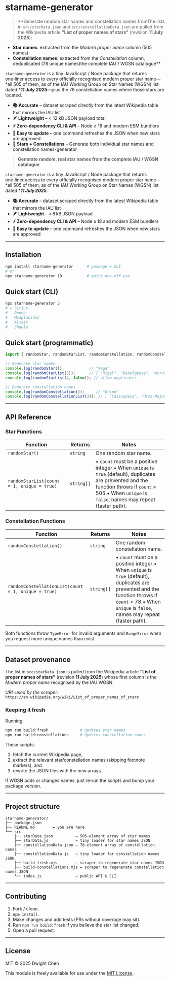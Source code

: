 # starname-generator

> **Generate random star names and constellation names fromThe lists in `src/starData.json` and `src/constellationData.json` are pulled from the Wikipedia article **"List of proper names of stars"** (revision **11 July 2025**):

- **Star names**: extracted from the *Modern proper name* column (505 names)
- **Constellation names**: extracted from the *Constellation* column, deduplicated (78 unique names)the complete IAU / WGSN catalogue**

`starname-generator` is a tiny JavaScript / Node package that returns one‑liner access to every officially recognised modern proper star name—\*all 505 of them, as of the IAU Working Group on Star Names (WGSN) list dated \****11 July 2025***—plus the 78 constellation names where those stars are located.

- **📚 Accurate** – dataset scraped directly from the latest Wikipedia table that mirrors the IAU list
- **🪶 Lightweight** – < 12 kB JSON payload total
- **⚡️ Zero‑dependency CLI & API** – Node ≥ 18 and modern ESM bundlers
- **🔄 Easy to update** – one command refreshes the JSON when new stars are approved
- **🌌 Stars + Constellations** – Generate both individual star names and constellation names-generator

> **Generate random, real star names from the complete IAU / WGSN catalogue**

`starname-generator` is a tiny JavaScript / Node package that returns one‑liner access to every officially recognised modern proper star name—\*all 505 of them, as of the IAU Working Group on Star Names (WGSN) list dated \****11 July 2025***.

- **📚 Accurate** – dataset scraped directly from the latest Wikipedia table that mirrors the IAU list
- **🪶 Lightweight** – < 8 kB JSON payload
- **⚡️ Zero‑dependency CLI & API** – Node ≥ 18 and modern ESM bundlers
- **🔄 Easy to update** – one command refreshes the JSON when new stars are approved

---

## Installation

```bash
npm install starname-generator      # package + CLI
# or
npx starname-generator 10           # quick one‑off use
```

## Quick start (CLI)

```bash
npx starname-generator 5
# → Sirius
#   Deneb
#   Miaplacidus
#   Altair
#   Shaula
```

## Quick start (programmatic)

```js
import { randomStar, randomStarList, randomConstellation, randomConstellationList } from 'starname-generator';

// Generate star names
console.log(randomStar());           // "Vega"
console.log(randomStarList(3));      // [ "Rigel", "Betelgeuse", "Acrux" ]
console.log(randomStarList(4, false)); // allow duplicates

// Generate constellation names
console.log(randomConstellation());     // "Orion"
console.log(randomConstellationList(3)); // [ "Cassiopeia", "Ursa Major", "Draco" ]
```

---

## API Reference

### Star Functions

| Function                               | Returns    | Notes                                                                                                                                                                                                   |
| -------------------------------------- | ---------- | ------------------------------------------------------------------------------------------------------------------------------------------------------------------------------------------------------- |
| `randomStar()`                         | `string`   | One random star name.                                                                                                                                                                                   |
| `randomStarList(count = 1, unique = true)` | `string[]` | • `count` must be a positive integer.• When `unique` is `true` (default), duplicates are prevented and the function throws if `count` > 505.• When `unique` is `false`, names may repeat (faster path). |

### Constellation Functions

| Function                               | Returns    | Notes                                                                                                                                                                                                   |
| -------------------------------------- | ---------- | ------------------------------------------------------------------------------------------------------------------------------------------------------------------------------------------------------- |
| `randomConstellation()`                | `string`   | One random constellation name.                                                                                                                                                                          |
| `randomConstellationList(count = 1, unique = true)` | `string[]` | • `count` must be a positive integer.• When `unique` is `true` (default), duplicates are prevented and the function throws if `count` > 78.• When `unique` is `false`, names may repeat (faster path). |

Both functions throw `TypeError` for invalid arguments and `RangeError` when you request more unique names than exist.

---

## Dataset provenance

The list in `src/starData.json` is pulled from the Wikipedia article **“List of proper names of stars”** (revision **11 July 2025**) whose first column is the *Modern proper name* recognised by the IAU WGSN.

*URL used by the scraper:* `https://en.wikipedia.org/wiki/List_of_proper_names_of_stars`

### Keeping it fresh

Running:

```bash
npm run build:fresh              # Updates star names
npm run build:constellations     # Updates constellation names
```

These scripts:

1. fetch the current Wikipedia page,
2. extract the relevant star/constellation names (skipping footnote markers), and
3. rewrite the JSON files with the new arrays.

If WGSN adds or changes names, just re‑run the scripts and bump your package version.

---

## Project structure

```
starname-generator/
├── package.json
├── README.md        ← you are here
└── src
    ├── starData.json          ← 505‑element array of star names
    ├── starData.js            ← tiny loader for star names JSON
    ├── constellationData.json ← 78‑element array of constellation names  
    ├── constellationData.js   ← tiny loader for constellation names JSON
    ├── build-fresh.mjs        ← scraper to regenerate star names JSON
    ├── build-constellations.mjs ← scraper to regenerate constellation names JSON
    └── index.js               ← public API & CLI
```

---

## Contributing

1. Fork / clone.
2. `npm install`.
3. Make changes and add tests (PRs without coverage may sit).
4. Run `npm run build:fresh` if you believe the star list changed.
5. Open a pull request.

---

## License

MIT © 2025 Dwight Chen

This module is freely available for use under the [MIT License](./LICENSE.txt).

